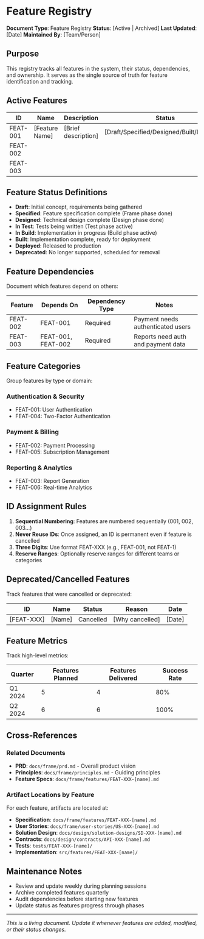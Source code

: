 # Feature Registry

**Document Type**: Feature Registry
**Status**: [Active | Archived]
**Last Updated**: [Date]
**Maintained By**: [Team/Person]

## Purpose

This registry tracks all features in the system, their status, dependencies, and ownership. It serves as the single source of truth for feature identification and tracking.

## Active Features

| ID | Name | Description | Status | Priority | Owner | Created | Updated |
|----|------|-------------|--------|----------|-------|---------|---------|
| FEAT-001 | [Feature Name] | [Brief description] | [Draft/Specified/Designed/Built/Deployed] | P0 | [Team/Person] | [Date] | [Date] |
| FEAT-002 | | | | | | | |
| FEAT-003 | | | | | | | |

## Feature Status Definitions

- **Draft**: Initial concept, requirements being gathered
- **Specified**: Feature specification complete (Frame phase done)
- **Designed**: Technical design complete (Design phase done)
- **In Test**: Tests being written (Test phase active)
- **In Build**: Implementation in progress (Build phase active)
- **Built**: Implementation complete, ready for deployment
- **Deployed**: Released to production
- **Deprecated**: No longer supported, scheduled for removal

## Feature Dependencies

Document which features depend on others:

| Feature | Depends On | Dependency Type | Notes |
|---------|------------|-----------------|-------|
| FEAT-002 | FEAT-001 | Required | Payment needs authenticated users |
| FEAT-003 | FEAT-001, FEAT-002 | Required | Reports need auth and payment data |

## Feature Categories

Group features by type or domain:

### Authentication & Security
- FEAT-001: User Authentication
- FEAT-004: Two-Factor Authentication

### Payment & Billing
- FEAT-002: Payment Processing
- FEAT-005: Subscription Management

### Reporting & Analytics
- FEAT-003: Report Generation
- FEAT-006: Real-time Analytics

## ID Assignment Rules

1. **Sequential Numbering**: Features are numbered sequentially (001, 002, 003...)
2. **Never Reuse IDs**: Once assigned, an ID is permanent even if feature is cancelled
3. **Three Digits**: Use format FEAT-XXX (e.g., FEAT-001, not FEAT-1)
4. **Reserve Ranges**: Optionally reserve ranges for different teams or categories

## Deprecated/Cancelled Features

Track features that were cancelled or deprecated:

| ID | Name | Status | Reason | Date |
|----|------|--------|--------|------|
| [FEAT-XXX] | [Name] | Cancelled | [Why cancelled] | [Date] |

## Feature Metrics

Track high-level metrics:

| Quarter | Features Planned | Features Delivered | Success Rate |
|---------|-----------------|-------------------|--------------|
| Q1 2024 | 5 | 4 | 80% |
| Q2 2024 | 6 | 6 | 100% |

## Cross-References

### Related Documents
- **PRD**: `docs/frame/prd.md` - Overall product vision
- **Principles**: `docs/frame/principles.md` - Guiding principles
- **Feature Specs**: `docs/frame/features/FEAT-XXX-[name].md`

### Artifact Locations by Feature
For each feature, artifacts are located at:
- **Specification**: `docs/frame/features/FEAT-XXX-[name].md`
- **User Stories**: `docs/frame/user-stories/US-XXX-[name].md`
- **Solution Design**: `docs/design/solution-designs/SD-XXX-[name].md`
- **Contracts**: `docs/design/contracts/API-XXX-[name].md`
- **Tests**: `tests/FEAT-XXX-[name]/`
- **Implementation**: `src/features/FEAT-XXX-[name]/`

## Maintenance Notes

- Review and update weekly during planning sessions
- Archive completed features quarterly
- Audit dependencies before starting new features
- Update status as features progress through phases

---
*This is a living document. Update it whenever features are added, modified, or their status changes.*